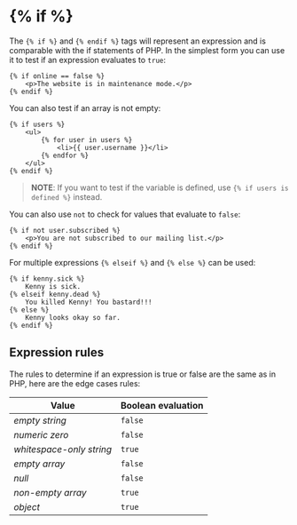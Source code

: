 # {% if %}

The `{% if %}` and `{% endif %}` tags will represent an expression and is comparable with the if statements of PHP. In the simplest form you can use it to test if an expression evaluates to `true`:

```twig
{% if online == false %}
    <p>The website is in maintenance mode.</p>
{% endif %}
```

You can also test if an array is not empty:

```twig
{% if users %}
    <ul>
        {% for user in users %}
            <li>{{ user.username }}</li>
        {% endfor %}
    </ul>
{% endif %}
```

> **NOTE**: If you want to test if the variable is defined, use `{% if users is defined %}` instead.

You can also use `not` to check for values that evaluate to `false`:

```twig
{% if not user.subscribed %}
    <p>You are not subscribed to our mailing list.</p>
{% endif %}
```

For multiple expressions `{% elseif %}` and `{% else %}` can be used:

```twig
{% if kenny.sick %}
    Kenny is sick.
{% elseif kenny.dead %}
    You killed Kenny! You bastard!!!
{% else %}
    Kenny looks okay so far.
{% endif %}
```

## Expression rules

The rules to determine if an expression is true or false are the same as in PHP, here are the edge cases rules:

Value | Boolean evaluation
------------- | -------------
*empty string* | `false`
*numeric zero* | `false`
*whitespace-only string* | `true`
*empty array* | `false`
*null* | `false`
*non-empty array* | `true`
*object* | `true`
